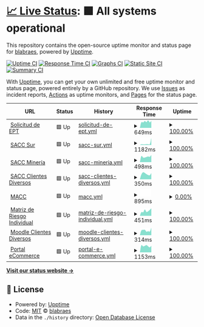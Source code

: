 # [📈 Live Status](https://blabraes.github.io/upptime): <!--live status--> **🟩 All systems operational**

This repository contains the open-source uptime monitor and status page for [blabraes](https://blabraes.github.io/upptime), powered by [Upptime](https://github.com/upptime/upptime).

[![Uptime CI](https://github.com/blabraes/upptime/workflows/Uptime%20CI/badge.svg)](https://github.com/blabraes/upptime/actions?query=workflow%3A%22Uptime+CI%22)
[![Response Time CI](https://github.com/blabraes/upptime/workflows/Response%20Time%20CI/badge.svg)](https://github.com/blabraes/upptime/actions?query=workflow%3A%22Response+Time+CI%22)
[![Graphs CI](https://github.com/blabraes/upptime/workflows/Graphs%20CI/badge.svg)](https://github.com/blabraes/upptime/actions?query=workflow%3A%22Graphs+CI%22)
[![Static Site CI](https://github.com/blabraes/upptime/workflows/Static%20Site%20CI/badge.svg)](https://github.com/blabraes/upptime/actions?query=workflow%3A%22Static+Site+CI%22)
[![Summary CI](https://github.com/blabraes/upptime/workflows/Summary%20CI/badge.svg)](https://github.com/blabraes/upptime/actions?query=workflow%3A%22Summary+CI%22)

With [Upptime](https://upptime.js.org), you can get your own unlimited and free uptime monitor and status page, powered entirely by a GitHub repository. We use [Issues](https://github.com/blabraes/upptime/issues) as incident reports, [Actions](https://github.com/blabraes/upptime/actions) as uptime monitors, and [Pages](https://blabraes.github.io/upptime) for the status page.

<!--start: status pages-->
<!-- This summary is generated by Upptime (https://github.com/upptime/upptime) -->
<!-- Do not edit this manually, your changes will be overwritten -->
<!-- prettier-ignore -->
| URL | Status | History | Response Time | Uptime |
| --- | ------ | ------- | ------------- | ------ |
| <img alt="" src="https://icons.duckduckgo.com/ip3/www.solicitudept.cl.ico" height="13"> [Solicitud de EPT](https://www.solicitudept.cl/) | 🟩 Up | [solicitud-de-ept.yml](https://github.com/blabraes/mascupt/commits/HEAD/history/solicitud-de-ept.yml) | <details><summary><img alt="Response time graph" src="./graphs/solicitud-de-ept/response-time-week.png" height="20"> 649ms</summary><br><a href="https://blabraes.github.io/mascupt/history/solicitud-de-ept"><img alt="Response time 658" src="https://img.shields.io/endpoint?url=https%3A%2F%2Fraw.githubusercontent.com%2Fblabraes%2Fmascupt%2FHEAD%2Fapi%2Fsolicitud-de-ept%2Fresponse-time.json"></a><br><a href="https://blabraes.github.io/mascupt/history/solicitud-de-ept"><img alt="24-hour response time 713" src="https://img.shields.io/endpoint?url=https%3A%2F%2Fraw.githubusercontent.com%2Fblabraes%2Fmascupt%2FHEAD%2Fapi%2Fsolicitud-de-ept%2Fresponse-time-day.json"></a><br><a href="https://blabraes.github.io/mascupt/history/solicitud-de-ept"><img alt="7-day response time 649" src="https://img.shields.io/endpoint?url=https%3A%2F%2Fraw.githubusercontent.com%2Fblabraes%2Fmascupt%2FHEAD%2Fapi%2Fsolicitud-de-ept%2Fresponse-time-week.json"></a><br><a href="https://blabraes.github.io/mascupt/history/solicitud-de-ept"><img alt="30-day response time 653" src="https://img.shields.io/endpoint?url=https%3A%2F%2Fraw.githubusercontent.com%2Fblabraes%2Fmascupt%2FHEAD%2Fapi%2Fsolicitud-de-ept%2Fresponse-time-month.json"></a><br><a href="https://blabraes.github.io/mascupt/history/solicitud-de-ept"><img alt="1-year response time 658" src="https://img.shields.io/endpoint?url=https%3A%2F%2Fraw.githubusercontent.com%2Fblabraes%2Fmascupt%2FHEAD%2Fapi%2Fsolicitud-de-ept%2Fresponse-time-year.json"></a></details> | <details><summary><a href="https://blabraes.github.io/mascupt/history/solicitud-de-ept">100.00%</a></summary><a href="https://blabraes.github.io/mascupt/history/solicitud-de-ept"><img alt="All-time uptime 99.98%" src="https://img.shields.io/endpoint?url=https%3A%2F%2Fraw.githubusercontent.com%2Fblabraes%2Fmascupt%2FHEAD%2Fapi%2Fsolicitud-de-ept%2Fuptime.json"></a><br><a href="https://blabraes.github.io/mascupt/history/solicitud-de-ept"><img alt="24-hour uptime 100.00%" src="https://img.shields.io/endpoint?url=https%3A%2F%2Fraw.githubusercontent.com%2Fblabraes%2Fmascupt%2FHEAD%2Fapi%2Fsolicitud-de-ept%2Fuptime-day.json"></a><br><a href="https://blabraes.github.io/mascupt/history/solicitud-de-ept"><img alt="7-day uptime 100.00%" src="https://img.shields.io/endpoint?url=https%3A%2F%2Fraw.githubusercontent.com%2Fblabraes%2Fmascupt%2FHEAD%2Fapi%2Fsolicitud-de-ept%2Fuptime-week.json"></a><br><a href="https://blabraes.github.io/mascupt/history/solicitud-de-ept"><img alt="30-day uptime 100.00%" src="https://img.shields.io/endpoint?url=https%3A%2F%2Fraw.githubusercontent.com%2Fblabraes%2Fmascupt%2FHEAD%2Fapi%2Fsolicitud-de-ept%2Fuptime-month.json"></a><br><a href="https://blabraes.github.io/mascupt/history/solicitud-de-ept"><img alt="1-year uptime 99.98%" src="https://img.shields.io/endpoint?url=https%3A%2F%2Fraw.githubusercontent.com%2Fblabraes%2Fmascupt%2FHEAD%2Fapi%2Fsolicitud-de-ept%2Fuptime-year.json"></a></details>
| <img alt="" src="https://icons.duckduckgo.com/ip3/sur.otecmutual.cl.ico" height="13"> [SACC Sur](http://sur.otecmutual.cl) | 🟩 Up | [sacc-sur.yml](https://github.com/blabraes/mascupt/commits/HEAD/history/sacc-sur.yml) | <details><summary><img alt="Response time graph" src="./graphs/sacc-sur/response-time-week.png" height="20"> 1182ms</summary><br><a href="https://blabraes.github.io/mascupt/history/sacc-sur"><img alt="Response time 561" src="https://img.shields.io/endpoint?url=https%3A%2F%2Fraw.githubusercontent.com%2Fblabraes%2Fmascupt%2FHEAD%2Fapi%2Fsacc-sur%2Fresponse-time.json"></a><br><a href="https://blabraes.github.io/mascupt/history/sacc-sur"><img alt="24-hour response time 5308" src="https://img.shields.io/endpoint?url=https%3A%2F%2Fraw.githubusercontent.com%2Fblabraes%2Fmascupt%2FHEAD%2Fapi%2Fsacc-sur%2Fresponse-time-day.json"></a><br><a href="https://blabraes.github.io/mascupt/history/sacc-sur"><img alt="7-day response time 1182" src="https://img.shields.io/endpoint?url=https%3A%2F%2Fraw.githubusercontent.com%2Fblabraes%2Fmascupt%2FHEAD%2Fapi%2Fsacc-sur%2Fresponse-time-week.json"></a><br><a href="https://blabraes.github.io/mascupt/history/sacc-sur"><img alt="30-day response time 640" src="https://img.shields.io/endpoint?url=https%3A%2F%2Fraw.githubusercontent.com%2Fblabraes%2Fmascupt%2FHEAD%2Fapi%2Fsacc-sur%2Fresponse-time-month.json"></a><br><a href="https://blabraes.github.io/mascupt/history/sacc-sur"><img alt="1-year response time 561" src="https://img.shields.io/endpoint?url=https%3A%2F%2Fraw.githubusercontent.com%2Fblabraes%2Fmascupt%2FHEAD%2Fapi%2Fsacc-sur%2Fresponse-time-year.json"></a></details> | <details><summary><a href="https://blabraes.github.io/mascupt/history/sacc-sur">100.00%</a></summary><a href="https://blabraes.github.io/mascupt/history/sacc-sur"><img alt="All-time uptime 99.98%" src="https://img.shields.io/endpoint?url=https%3A%2F%2Fraw.githubusercontent.com%2Fblabraes%2Fmascupt%2FHEAD%2Fapi%2Fsacc-sur%2Fuptime.json"></a><br><a href="https://blabraes.github.io/mascupt/history/sacc-sur"><img alt="24-hour uptime 100.00%" src="https://img.shields.io/endpoint?url=https%3A%2F%2Fraw.githubusercontent.com%2Fblabraes%2Fmascupt%2FHEAD%2Fapi%2Fsacc-sur%2Fuptime-day.json"></a><br><a href="https://blabraes.github.io/mascupt/history/sacc-sur"><img alt="7-day uptime 100.00%" src="https://img.shields.io/endpoint?url=https%3A%2F%2Fraw.githubusercontent.com%2Fblabraes%2Fmascupt%2FHEAD%2Fapi%2Fsacc-sur%2Fuptime-week.json"></a><br><a href="https://blabraes.github.io/mascupt/history/sacc-sur"><img alt="30-day uptime 100.00%" src="https://img.shields.io/endpoint?url=https%3A%2F%2Fraw.githubusercontent.com%2Fblabraes%2Fmascupt%2FHEAD%2Fapi%2Fsacc-sur%2Fuptime-month.json"></a><br><a href="https://blabraes.github.io/mascupt/history/sacc-sur"><img alt="1-year uptime 99.98%" src="https://img.shields.io/endpoint?url=https%3A%2F%2Fraw.githubusercontent.com%2Fblabraes%2Fmascupt%2FHEAD%2Fapi%2Fsacc-sur%2Fuptime-year.json"></a></details>
| <img alt="" src="https://icons.duckduckgo.com/ip3/norte.otecmutual.cl.ico" height="13"> [SACC Minería](http://norte.otecmutual.cl/) | 🟩 Up | [sacc-mineria.yml](https://github.com/blabraes/mascupt/commits/HEAD/history/sacc-mineria.yml) | <details><summary><img alt="Response time graph" src="./graphs/sacc-mineria/response-time-week.png" height="20"> 498ms</summary><br><a href="https://blabraes.github.io/mascupt/history/sacc-mineria"><img alt="Response time 510" src="https://img.shields.io/endpoint?url=https%3A%2F%2Fraw.githubusercontent.com%2Fblabraes%2Fmascupt%2FHEAD%2Fapi%2Fsacc-mineria%2Fresponse-time.json"></a><br><a href="https://blabraes.github.io/mascupt/history/sacc-mineria"><img alt="24-hour response time 643" src="https://img.shields.io/endpoint?url=https%3A%2F%2Fraw.githubusercontent.com%2Fblabraes%2Fmascupt%2FHEAD%2Fapi%2Fsacc-mineria%2Fresponse-time-day.json"></a><br><a href="https://blabraes.github.io/mascupt/history/sacc-mineria"><img alt="7-day response time 498" src="https://img.shields.io/endpoint?url=https%3A%2F%2Fraw.githubusercontent.com%2Fblabraes%2Fmascupt%2FHEAD%2Fapi%2Fsacc-mineria%2Fresponse-time-week.json"></a><br><a href="https://blabraes.github.io/mascupt/history/sacc-mineria"><img alt="30-day response time 491" src="https://img.shields.io/endpoint?url=https%3A%2F%2Fraw.githubusercontent.com%2Fblabraes%2Fmascupt%2FHEAD%2Fapi%2Fsacc-mineria%2Fresponse-time-month.json"></a><br><a href="https://blabraes.github.io/mascupt/history/sacc-mineria"><img alt="1-year response time 510" src="https://img.shields.io/endpoint?url=https%3A%2F%2Fraw.githubusercontent.com%2Fblabraes%2Fmascupt%2FHEAD%2Fapi%2Fsacc-mineria%2Fresponse-time-year.json"></a></details> | <details><summary><a href="https://blabraes.github.io/mascupt/history/sacc-mineria">100.00%</a></summary><a href="https://blabraes.github.io/mascupt/history/sacc-mineria"><img alt="All-time uptime 99.98%" src="https://img.shields.io/endpoint?url=https%3A%2F%2Fraw.githubusercontent.com%2Fblabraes%2Fmascupt%2FHEAD%2Fapi%2Fsacc-mineria%2Fuptime.json"></a><br><a href="https://blabraes.github.io/mascupt/history/sacc-mineria"><img alt="24-hour uptime 100.00%" src="https://img.shields.io/endpoint?url=https%3A%2F%2Fraw.githubusercontent.com%2Fblabraes%2Fmascupt%2FHEAD%2Fapi%2Fsacc-mineria%2Fuptime-day.json"></a><br><a href="https://blabraes.github.io/mascupt/history/sacc-mineria"><img alt="7-day uptime 100.00%" src="https://img.shields.io/endpoint?url=https%3A%2F%2Fraw.githubusercontent.com%2Fblabraes%2Fmascupt%2FHEAD%2Fapi%2Fsacc-mineria%2Fuptime-week.json"></a><br><a href="https://blabraes.github.io/mascupt/history/sacc-mineria"><img alt="30-day uptime 100.00%" src="https://img.shields.io/endpoint?url=https%3A%2F%2Fraw.githubusercontent.com%2Fblabraes%2Fmascupt%2FHEAD%2Fapi%2Fsacc-mineria%2Fuptime-month.json"></a><br><a href="https://blabraes.github.io/mascupt/history/sacc-mineria"><img alt="1-year uptime 99.98%" src="https://img.shields.io/endpoint?url=https%3A%2F%2Fraw.githubusercontent.com%2Fblabraes%2Fmascupt%2FHEAD%2Fapi%2Fsacc-mineria%2Fuptime-year.json"></a></details>
| <img alt="" src="https://icons.duckduckgo.com/ip3/centro.otecmutual.cl.ico" height="13"> [SACC Clientes Diversos](http://centro.otecmutual.cl) | 🟩 Up | [sacc-clientes-diversos.yml](https://github.com/blabraes/mascupt/commits/HEAD/history/sacc-clientes-diversos.yml) | <details><summary><img alt="Response time graph" src="./graphs/sacc-clientes-diversos/response-time-week.png" height="20"> 350ms</summary><br><a href="https://blabraes.github.io/mascupt/history/sacc-clientes-diversos"><img alt="Response time 373" src="https://img.shields.io/endpoint?url=https%3A%2F%2Fraw.githubusercontent.com%2Fblabraes%2Fmascupt%2FHEAD%2Fapi%2Fsacc-clientes-diversos%2Fresponse-time.json"></a><br><a href="https://blabraes.github.io/mascupt/history/sacc-clientes-diversos"><img alt="24-hour response time 395" src="https://img.shields.io/endpoint?url=https%3A%2F%2Fraw.githubusercontent.com%2Fblabraes%2Fmascupt%2FHEAD%2Fapi%2Fsacc-clientes-diversos%2Fresponse-time-day.json"></a><br><a href="https://blabraes.github.io/mascupt/history/sacc-clientes-diversos"><img alt="7-day response time 350" src="https://img.shields.io/endpoint?url=https%3A%2F%2Fraw.githubusercontent.com%2Fblabraes%2Fmascupt%2FHEAD%2Fapi%2Fsacc-clientes-diversos%2Fresponse-time-week.json"></a><br><a href="https://blabraes.github.io/mascupt/history/sacc-clientes-diversos"><img alt="30-day response time 353" src="https://img.shields.io/endpoint?url=https%3A%2F%2Fraw.githubusercontent.com%2Fblabraes%2Fmascupt%2FHEAD%2Fapi%2Fsacc-clientes-diversos%2Fresponse-time-month.json"></a><br><a href="https://blabraes.github.io/mascupt/history/sacc-clientes-diversos"><img alt="1-year response time 373" src="https://img.shields.io/endpoint?url=https%3A%2F%2Fraw.githubusercontent.com%2Fblabraes%2Fmascupt%2FHEAD%2Fapi%2Fsacc-clientes-diversos%2Fresponse-time-year.json"></a></details> | <details><summary><a href="https://blabraes.github.io/mascupt/history/sacc-clientes-diversos">100.00%</a></summary><a href="https://blabraes.github.io/mascupt/history/sacc-clientes-diversos"><img alt="All-time uptime 99.98%" src="https://img.shields.io/endpoint?url=https%3A%2F%2Fraw.githubusercontent.com%2Fblabraes%2Fmascupt%2FHEAD%2Fapi%2Fsacc-clientes-diversos%2Fuptime.json"></a><br><a href="https://blabraes.github.io/mascupt/history/sacc-clientes-diversos"><img alt="24-hour uptime 100.00%" src="https://img.shields.io/endpoint?url=https%3A%2F%2Fraw.githubusercontent.com%2Fblabraes%2Fmascupt%2FHEAD%2Fapi%2Fsacc-clientes-diversos%2Fuptime-day.json"></a><br><a href="https://blabraes.github.io/mascupt/history/sacc-clientes-diversos"><img alt="7-day uptime 100.00%" src="https://img.shields.io/endpoint?url=https%3A%2F%2Fraw.githubusercontent.com%2Fblabraes%2Fmascupt%2FHEAD%2Fapi%2Fsacc-clientes-diversos%2Fuptime-week.json"></a><br><a href="https://blabraes.github.io/mascupt/history/sacc-clientes-diversos"><img alt="30-day uptime 100.00%" src="https://img.shields.io/endpoint?url=https%3A%2F%2Fraw.githubusercontent.com%2Fblabraes%2Fmascupt%2FHEAD%2Fapi%2Fsacc-clientes-diversos%2Fuptime-month.json"></a><br><a href="https://blabraes.github.io/mascupt/history/sacc-clientes-diversos"><img alt="1-year uptime 99.98%" src="https://img.shields.io/endpoint?url=https%3A%2F%2Fraw.githubusercontent.com%2Fblabraes%2Fmascupt%2FHEAD%2Fapi%2Fsacc-clientes-diversos%2Fuptime-year.json"></a></details>
| <img alt="" src="https://icons.duckduckgo.com/ip3/macc.masesorias.cl.ico" height="13"> [MACC](https://macc.masesorias.cl/) | 🟩 Up | [macc.yml](https://github.com/blabraes/mascupt/commits/HEAD/history/macc.yml) | <details><summary><img alt="Response time graph" src="./graphs/macc/response-time-week.png" height="20"> 895ms</summary><br><a href="https://blabraes.github.io/mascupt/history/macc"><img alt="Response time 698" src="https://img.shields.io/endpoint?url=https%3A%2F%2Fraw.githubusercontent.com%2Fblabraes%2Fmascupt%2FHEAD%2Fapi%2Fmacc%2Fresponse-time.json"></a><br><a href="https://blabraes.github.io/mascupt/history/macc"><img alt="24-hour response time 895" src="https://img.shields.io/endpoint?url=https%3A%2F%2Fraw.githubusercontent.com%2Fblabraes%2Fmascupt%2FHEAD%2Fapi%2Fmacc%2Fresponse-time-day.json"></a><br><a href="https://blabraes.github.io/mascupt/history/macc"><img alt="7-day response time 895" src="https://img.shields.io/endpoint?url=https%3A%2F%2Fraw.githubusercontent.com%2Fblabraes%2Fmascupt%2FHEAD%2Fapi%2Fmacc%2Fresponse-time-week.json"></a><br><a href="https://blabraes.github.io/mascupt/history/macc"><img alt="30-day response time 895" src="https://img.shields.io/endpoint?url=https%3A%2F%2Fraw.githubusercontent.com%2Fblabraes%2Fmascupt%2FHEAD%2Fapi%2Fmacc%2Fresponse-time-month.json"></a><br><a href="https://blabraes.github.io/mascupt/history/macc"><img alt="1-year response time 698" src="https://img.shields.io/endpoint?url=https%3A%2F%2Fraw.githubusercontent.com%2Fblabraes%2Fmascupt%2FHEAD%2Fapi%2Fmacc%2Fresponse-time-year.json"></a></details> | <details><summary><a href="https://blabraes.github.io/mascupt/history/macc">0.00%</a></summary><a href="https://blabraes.github.io/mascupt/history/macc"><img alt="All-time uptime 54.17%" src="https://img.shields.io/endpoint?url=https%3A%2F%2Fraw.githubusercontent.com%2Fblabraes%2Fmascupt%2FHEAD%2Fapi%2Fmacc%2Fuptime.json"></a><br><a href="https://blabraes.github.io/mascupt/history/macc"><img alt="24-hour uptime 0.01%" src="https://img.shields.io/endpoint?url=https%3A%2F%2Fraw.githubusercontent.com%2Fblabraes%2Fmascupt%2FHEAD%2Fapi%2Fmacc%2Fuptime-day.json"></a><br><a href="https://blabraes.github.io/mascupt/history/macc"><img alt="7-day uptime 0.00%" src="https://img.shields.io/endpoint?url=https%3A%2F%2Fraw.githubusercontent.com%2Fblabraes%2Fmascupt%2FHEAD%2Fapi%2Fmacc%2Fuptime-week.json"></a><br><a href="https://blabraes.github.io/mascupt/history/macc"><img alt="30-day uptime 0.00%" src="https://img.shields.io/endpoint?url=https%3A%2F%2Fraw.githubusercontent.com%2Fblabraes%2Fmascupt%2FHEAD%2Fapi%2Fmacc%2Fuptime-month.json"></a><br><a href="https://blabraes.github.io/mascupt/history/macc"><img alt="1-year uptime 54.17%" src="https://img.shields.io/endpoint?url=https%3A%2F%2Fraw.githubusercontent.com%2Fblabraes%2Fmascupt%2FHEAD%2Fapi%2Fmacc%2Fuptime-year.json"></a></details>
| <img alt="" src="https://icons.duckduckgo.com/ip3/mri.masesorias.cl.ico" height="13"> [Matriz de Riesgo Individual](http://mri.masesorias.cl) | 🟩 Up | [matriz-de-riesgo-individual.yml](https://github.com/blabraes/mascupt/commits/HEAD/history/matriz-de-riesgo-individual.yml) | <details><summary><img alt="Response time graph" src="./graphs/matriz-de-riesgo-individual/response-time-week.png" height="20"> 451ms</summary><br><a href="https://blabraes.github.io/mascupt/history/matriz-de-riesgo-individual"><img alt="Response time 395" src="https://img.shields.io/endpoint?url=https%3A%2F%2Fraw.githubusercontent.com%2Fblabraes%2Fmascupt%2FHEAD%2Fapi%2Fmatriz-de-riesgo-individual%2Fresponse-time.json"></a><br><a href="https://blabraes.github.io/mascupt/history/matriz-de-riesgo-individual"><img alt="24-hour response time 675" src="https://img.shields.io/endpoint?url=https%3A%2F%2Fraw.githubusercontent.com%2Fblabraes%2Fmascupt%2FHEAD%2Fapi%2Fmatriz-de-riesgo-individual%2Fresponse-time-day.json"></a><br><a href="https://blabraes.github.io/mascupt/history/matriz-de-riesgo-individual"><img alt="7-day response time 451" src="https://img.shields.io/endpoint?url=https%3A%2F%2Fraw.githubusercontent.com%2Fblabraes%2Fmascupt%2FHEAD%2Fapi%2Fmatriz-de-riesgo-individual%2Fresponse-time-week.json"></a><br><a href="https://blabraes.github.io/mascupt/history/matriz-de-riesgo-individual"><img alt="30-day response time 402" src="https://img.shields.io/endpoint?url=https%3A%2F%2Fraw.githubusercontent.com%2Fblabraes%2Fmascupt%2FHEAD%2Fapi%2Fmatriz-de-riesgo-individual%2Fresponse-time-month.json"></a><br><a href="https://blabraes.github.io/mascupt/history/matriz-de-riesgo-individual"><img alt="1-year response time 395" src="https://img.shields.io/endpoint?url=https%3A%2F%2Fraw.githubusercontent.com%2Fblabraes%2Fmascupt%2FHEAD%2Fapi%2Fmatriz-de-riesgo-individual%2Fresponse-time-year.json"></a></details> | <details><summary><a href="https://blabraes.github.io/mascupt/history/matriz-de-riesgo-individual">100.00%</a></summary><a href="https://blabraes.github.io/mascupt/history/matriz-de-riesgo-individual"><img alt="All-time uptime 99.98%" src="https://img.shields.io/endpoint?url=https%3A%2F%2Fraw.githubusercontent.com%2Fblabraes%2Fmascupt%2FHEAD%2Fapi%2Fmatriz-de-riesgo-individual%2Fuptime.json"></a><br><a href="https://blabraes.github.io/mascupt/history/matriz-de-riesgo-individual"><img alt="24-hour uptime 100.00%" src="https://img.shields.io/endpoint?url=https%3A%2F%2Fraw.githubusercontent.com%2Fblabraes%2Fmascupt%2FHEAD%2Fapi%2Fmatriz-de-riesgo-individual%2Fuptime-day.json"></a><br><a href="https://blabraes.github.io/mascupt/history/matriz-de-riesgo-individual"><img alt="7-day uptime 100.00%" src="https://img.shields.io/endpoint?url=https%3A%2F%2Fraw.githubusercontent.com%2Fblabraes%2Fmascupt%2FHEAD%2Fapi%2Fmatriz-de-riesgo-individual%2Fuptime-week.json"></a><br><a href="https://blabraes.github.io/mascupt/history/matriz-de-riesgo-individual"><img alt="30-day uptime 100.00%" src="https://img.shields.io/endpoint?url=https%3A%2F%2Fraw.githubusercontent.com%2Fblabraes%2Fmascupt%2FHEAD%2Fapi%2Fmatriz-de-riesgo-individual%2Fuptime-month.json"></a><br><a href="https://blabraes.github.io/mascupt/history/matriz-de-riesgo-individual"><img alt="1-year uptime 99.98%" src="https://img.shields.io/endpoint?url=https%3A%2F%2Fraw.githubusercontent.com%2Fblabraes%2Fmascupt%2FHEAD%2Fapi%2Fmatriz-de-riesgo-individual%2Fuptime-year.json"></a></details>
| <img alt="" src="https://icons.duckduckgo.com/ip3/cursos.mcap.cl.ico" height="13"> [Moodle Clientes Diversos](https://cursos.mcap.cl/) | 🟩 Up | [moodle-clientes-diversos.yml](https://github.com/blabraes/mascupt/commits/HEAD/history/moodle-clientes-diversos.yml) | <details><summary><img alt="Response time graph" src="./graphs/moodle-clientes-diversos/response-time-week.png" height="20"> 314ms</summary><br><a href="https://blabraes.github.io/mascupt/history/moodle-clientes-diversos"><img alt="Response time 312" src="https://img.shields.io/endpoint?url=https%3A%2F%2Fraw.githubusercontent.com%2Fblabraes%2Fmascupt%2FHEAD%2Fapi%2Fmoodle-clientes-diversos%2Fresponse-time.json"></a><br><a href="https://blabraes.github.io/mascupt/history/moodle-clientes-diversos"><img alt="24-hour response time 476" src="https://img.shields.io/endpoint?url=https%3A%2F%2Fraw.githubusercontent.com%2Fblabraes%2Fmascupt%2FHEAD%2Fapi%2Fmoodle-clientes-diversos%2Fresponse-time-day.json"></a><br><a href="https://blabraes.github.io/mascupt/history/moodle-clientes-diversos"><img alt="7-day response time 314" src="https://img.shields.io/endpoint?url=https%3A%2F%2Fraw.githubusercontent.com%2Fblabraes%2Fmascupt%2FHEAD%2Fapi%2Fmoodle-clientes-diversos%2Fresponse-time-week.json"></a><br><a href="https://blabraes.github.io/mascupt/history/moodle-clientes-diversos"><img alt="30-day response time 298" src="https://img.shields.io/endpoint?url=https%3A%2F%2Fraw.githubusercontent.com%2Fblabraes%2Fmascupt%2FHEAD%2Fapi%2Fmoodle-clientes-diversos%2Fresponse-time-month.json"></a><br><a href="https://blabraes.github.io/mascupt/history/moodle-clientes-diversos"><img alt="1-year response time 312" src="https://img.shields.io/endpoint?url=https%3A%2F%2Fraw.githubusercontent.com%2Fblabraes%2Fmascupt%2FHEAD%2Fapi%2Fmoodle-clientes-diversos%2Fresponse-time-year.json"></a></details> | <details><summary><a href="https://blabraes.github.io/mascupt/history/moodle-clientes-diversos">100.00%</a></summary><a href="https://blabraes.github.io/mascupt/history/moodle-clientes-diversos"><img alt="All-time uptime 100.00%" src="https://img.shields.io/endpoint?url=https%3A%2F%2Fraw.githubusercontent.com%2Fblabraes%2Fmascupt%2FHEAD%2Fapi%2Fmoodle-clientes-diversos%2Fuptime.json"></a><br><a href="https://blabraes.github.io/mascupt/history/moodle-clientes-diversos"><img alt="24-hour uptime 100.00%" src="https://img.shields.io/endpoint?url=https%3A%2F%2Fraw.githubusercontent.com%2Fblabraes%2Fmascupt%2FHEAD%2Fapi%2Fmoodle-clientes-diversos%2Fuptime-day.json"></a><br><a href="https://blabraes.github.io/mascupt/history/moodle-clientes-diversos"><img alt="7-day uptime 100.00%" src="https://img.shields.io/endpoint?url=https%3A%2F%2Fraw.githubusercontent.com%2Fblabraes%2Fmascupt%2FHEAD%2Fapi%2Fmoodle-clientes-diversos%2Fuptime-week.json"></a><br><a href="https://blabraes.github.io/mascupt/history/moodle-clientes-diversos"><img alt="30-day uptime 100.00%" src="https://img.shields.io/endpoint?url=https%3A%2F%2Fraw.githubusercontent.com%2Fblabraes%2Fmascupt%2FHEAD%2Fapi%2Fmoodle-clientes-diversos%2Fuptime-month.json"></a><br><a href="https://blabraes.github.io/mascupt/history/moodle-clientes-diversos"><img alt="1-year uptime 100.00%" src="https://img.shields.io/endpoint?url=https%3A%2F%2Fraw.githubusercontent.com%2Fblabraes%2Fmascupt%2FHEAD%2Fapi%2Fmoodle-clientes-diversos%2Fuptime-year.json"></a></details>
| <img alt="" src="https://icons.duckduckgo.com/ip3/mcap.cl.ico" height="13"> [Portal eCommerce](https://mcap.cl/) | 🟩 Up | [portal-e-commerce.yml](https://github.com/blabraes/mascupt/commits/HEAD/history/portal-e-commerce.yml) | <details><summary><img alt="Response time graph" src="./graphs/portal-e-commerce/response-time-week.png" height="20"> 1153ms</summary><br><a href="https://blabraes.github.io/mascupt/history/portal-e-commerce"><img alt="Response time 1193" src="https://img.shields.io/endpoint?url=https%3A%2F%2Fraw.githubusercontent.com%2Fblabraes%2Fmascupt%2FHEAD%2Fapi%2Fportal-e-commerce%2Fresponse-time.json"></a><br><a href="https://blabraes.github.io/mascupt/history/portal-e-commerce"><img alt="24-hour response time 1189" src="https://img.shields.io/endpoint?url=https%3A%2F%2Fraw.githubusercontent.com%2Fblabraes%2Fmascupt%2FHEAD%2Fapi%2Fportal-e-commerce%2Fresponse-time-day.json"></a><br><a href="https://blabraes.github.io/mascupt/history/portal-e-commerce"><img alt="7-day response time 1153" src="https://img.shields.io/endpoint?url=https%3A%2F%2Fraw.githubusercontent.com%2Fblabraes%2Fmascupt%2FHEAD%2Fapi%2Fportal-e-commerce%2Fresponse-time-week.json"></a><br><a href="https://blabraes.github.io/mascupt/history/portal-e-commerce"><img alt="30-day response time 1237" src="https://img.shields.io/endpoint?url=https%3A%2F%2Fraw.githubusercontent.com%2Fblabraes%2Fmascupt%2FHEAD%2Fapi%2Fportal-e-commerce%2Fresponse-time-month.json"></a><br><a href="https://blabraes.github.io/mascupt/history/portal-e-commerce"><img alt="1-year response time 1193" src="https://img.shields.io/endpoint?url=https%3A%2F%2Fraw.githubusercontent.com%2Fblabraes%2Fmascupt%2FHEAD%2Fapi%2Fportal-e-commerce%2Fresponse-time-year.json"></a></details> | <details><summary><a href="https://blabraes.github.io/mascupt/history/portal-e-commerce">100.00%</a></summary><a href="https://blabraes.github.io/mascupt/history/portal-e-commerce"><img alt="All-time uptime 100.00%" src="https://img.shields.io/endpoint?url=https%3A%2F%2Fraw.githubusercontent.com%2Fblabraes%2Fmascupt%2FHEAD%2Fapi%2Fportal-e-commerce%2Fuptime.json"></a><br><a href="https://blabraes.github.io/mascupt/history/portal-e-commerce"><img alt="24-hour uptime 100.00%" src="https://img.shields.io/endpoint?url=https%3A%2F%2Fraw.githubusercontent.com%2Fblabraes%2Fmascupt%2FHEAD%2Fapi%2Fportal-e-commerce%2Fuptime-day.json"></a><br><a href="https://blabraes.github.io/mascupt/history/portal-e-commerce"><img alt="7-day uptime 100.00%" src="https://img.shields.io/endpoint?url=https%3A%2F%2Fraw.githubusercontent.com%2Fblabraes%2Fmascupt%2FHEAD%2Fapi%2Fportal-e-commerce%2Fuptime-week.json"></a><br><a href="https://blabraes.github.io/mascupt/history/portal-e-commerce"><img alt="30-day uptime 100.00%" src="https://img.shields.io/endpoint?url=https%3A%2F%2Fraw.githubusercontent.com%2Fblabraes%2Fmascupt%2FHEAD%2Fapi%2Fportal-e-commerce%2Fuptime-month.json"></a><br><a href="https://blabraes.github.io/mascupt/history/portal-e-commerce"><img alt="1-year uptime 100.00%" src="https://img.shields.io/endpoint?url=https%3A%2F%2Fraw.githubusercontent.com%2Fblabraes%2Fmascupt%2FHEAD%2Fapi%2Fportal-e-commerce%2Fuptime-year.json"></a></details>

<!--end: status pages-->

[**Visit our status website →**](https://blabraes.github.io/mascupt)

## 📄 License

- Powered by: [Upptime](https://github.com/upptime/upptime)
- Code: [MIT](./LICENSE) © [blabraes](https://blabraes.github.io/upptime)
- Data in the `./history` directory: [Open Database License](https://opendatacommons.org/licenses/odbl/1-0/)
